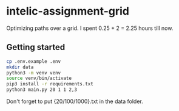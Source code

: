 # intelic-assignment-grid
Optimizing paths over a grid. I spent 0.25 + 2 = 2.25 hours till now.

## Getting started
```bash
cp .env.example .env
mkdir data
python3 -m venv venv
source venv/bin/activate
pip3 install -r requirements.txt
python3 main.py 20 1 1 2,3
```
Don't forget to put {20/100/1000}.txt in the data folder.
